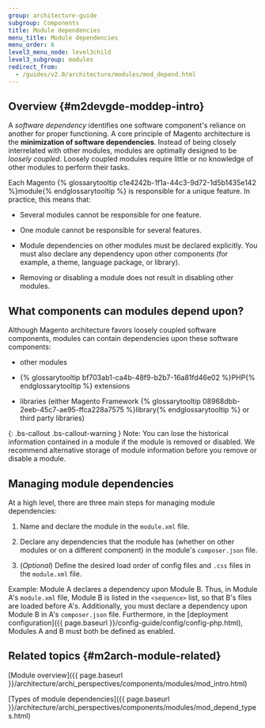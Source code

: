 ```yaml
---
group: architecture-guide
subgroup: Components
title: Module dependencies
menu_title: Module dependencies
menu_order: 6
level3_menu_node: level3child
level3_subgroup: modules
redirect_from:
  - /guides/v2.0/architecture/modules/mod_depend.html
---
```


## Overview {#m2devgde-moddep-intro}

A *software dependency* identifies  one software component's reliance on another for proper functioning. A core principle of Magento architecture is the **minimization of software dependencies**. Instead of being closely interrelated with other modules, modules are optimally designed to be <i>loosely coupled</i>. Loosely coupled modules require little or no knowledge of other modules to perform their tasks.

Each Magento {% glossarytooltip c1e4242b-1f1a-44c3-9d72-1d5b1435e142 %}module{% endglossarytooltip %} is responsible for a unique feature. In practice, this means that:

* Several modules cannot be responsible for one feature.

* One module cannot be responsible for several features.

* Module dependencies on other modules must be declared explicitly. You must also declare any dependency upon other components (for example, a theme, language package, or library).

* Removing or disabling a module does not result in disabling other modules.

## What components can modules depend upon?

Although Magento architecture favors loosely coupled software components, modules can contain dependencies upon these software components:

* other modules

* {% glossarytooltip bf703ab1-ca4b-48f9-b2b7-16a81fd46e02 %}PHP{% endglossarytooltip %} extensions

* libraries (either Magento Framework {% glossarytooltip 08968dbb-2eeb-45c7-ae95-ffca228a7575 %}library{% endglossarytooltip %} or third party libraries)

{: .bs-callout .bs-callout-warning }
Note: You can lose the historical information contained in a module if the module is removed or disabled. We recommend alternative storage of module information before you remove or disable a module.

## Managing module dependencies

At a high level, there are three main steps for managing module dependencies:

1. Name and declare the module in the `module.xml` file.

2. Declare any dependencies that the module has (whether on other modules or on a different component) in the module's `composer.json` file.

3. (*Optional*) Define the desired load order of config files and `.css` files in the `module.xml` file.

Example: Module A declares a dependency upon Module B. Thus, in Module A's `module.xml` file, Module B is listed in the `<sequence>` list, so that B's files are loaded before A's. Additionally, you must declare a dependency upon Module B in A's `composer.json` file. Furthermore, in the [deployment configuration]({{ page.baseurl }}/config-guide/config/config-php.html), Modules A and B must both be defined as enabled.

## Related topics {#m2arch-module-related}

[Module overview]({{ page.baseurl }}/architecture/archi_perspectives/components/modules/mod_intro.html)

[Types of module dependencies]({{ page.baseurl }}/architecture/archi_perspectives/components/modules/mod_depend_types.html)
